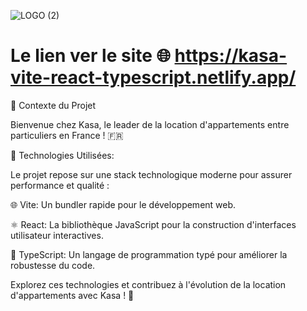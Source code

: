 ![LOGO (2)](https://github.com/imene-yahiaoui/Kasa-vite-TS/assets/76797190/cd40c60b-7532-49f9-970d-c1b2df7b588b)

# Le lien ver le site 🌐 https://kasa-vite-react-typescript.netlify.app/  

🏡 Contexte du Projet

Bienvenue chez Kasa, le leader de la location d'appartements entre particuliers en France ! 🇫🇷


🚀  Technologies Utilisées:
   

Le projet repose sur une stack technologique moderne pour assurer performance et qualité :


🌐 Vite: Un bundler rapide pour le développement web.


⚛️ React: La bibliothèque JavaScript pour la construction d'interfaces utilisateur interactives.


📜 TypeScript: Un langage de programmation typé pour améliorer la robustesse du code.


Explorez ces technologies et contribuez à l'évolution de la location d'appartements avec Kasa ! 🌟





